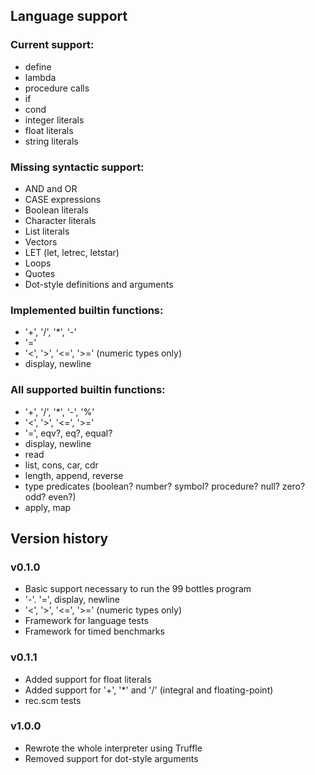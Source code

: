 ## Language support

### Current support:

  * define
  * lambda
  * procedure calls
  * if
  * cond
  * integer literals
  * float literals
  * string literals

### Missing syntactic support:
  * AND and OR
  * CASE expressions
  * Boolean literals
  * Character literals
  * List literals
  * Vectors
  * LET (let, letrec, letstar)
  * Loops
  * Quotes
  * Dot-style definitions and arguments

### Implemented builtin functions:
  * '+', '/', '*', '-'
  * '='
  * '<', '>', '<=', '>=' (numeric types only)
  * display, newline

### All supported builtin functions:
  * '+', '/', '*', '-', '%'
  * '<', '>', '<=', '>='
  * '=', eqv?, eq?, equal?
  * display, newline
  * read
  * list, cons, car, cdr
  * length, append, reverse
  * type predicates (boolean? number? symbol? procedure? null? zero? odd? even?)
  * apply, map


## Version history

### v0.1.0
  * Basic support necessary to run the 99 bottles program
  * '-'. '=', display, newline
  * '<', '>', '<=', '>=' (numeric types only)
  * Framework for language tests
  * Framework for timed benchmarks

### v0.1.1
  * Added support for float literals
  * Added support for '+', '*' and '/' (integral and floating-point)
  * rec.scm tests

### v1.0.0
  * Rewrote the whole interpreter using Truffle
  * Removed support for dot-style arguments